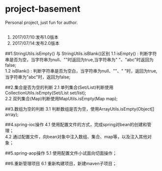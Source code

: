 # project-basement
Personal project, just fun for author.

##
1. 2017/07/10:发布1.0版本
2. 2017/07/14:发布2.0版本

##1.StringUtils.isEmpty() 与 StringUtils.isBlank()区别
1.1 isEmpty() : 判断字符串是否为空，当字符串为null、""时返回为true,当字符串为" "、"abc"时返回为false;<br/>
1.2 isBlank() : 判断字符串是否为空白，当字符串为null、""、" "时，返回为true,当字符串为"abc"时，返回为false;<br/>

##2.集合是否为空的判断
2.1 单列集合(Set/List)判断使用CollectionUtils.isEmpty(Set/List set/list);<br/>
2.2 双列集合(Map)判断使用MapUtils.isEmpty(Map map);<br/>

##3.数组为空的判断
3.1 判断数组是否为空，使用ArrayUtils.isEmpty(Object[] array);<br/>

##4.spring-ioc操作
4.1 使用配置文件的方式，完成spring对bean的创建和管理；<br/>
4.2 通过配置文件，向bean对象中注入数组、集合、map等，以及注入其他对象；<br/>

##5.spring-aop操作
5.1 使用配置文件小试面向切面操作；<br/>

##6.重新管理项目
6.1 重新构建项目，新建maven子项目；<br/>